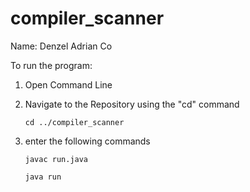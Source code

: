# compiler_scanner

Name: Denzel Adrian Co

To run the program:
1. Open Command Line
2. Navigate to the Repository using the "cd" command 

    ```cd ../compiler_scanner```

3. enter the following commands 

   ```javac run.java```

    ```java run```
